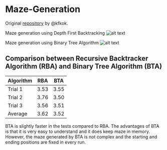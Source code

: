# Maze-Generation
Original [repository](https://github.com/kfkok/Maze-Generation) by @kfkok.

Maze generation using Depth First Backtracking
![alt text](screenshot.PNG)

Maze generation using Binary Tree Algorithm
![alt text](bta.jpg)

## Comparison between Recursive Backtracker Algorithm (RBA) and Binary Tree Algorithm (BTA)

| Algorithm | RBA  | BTA  |
|-----------|------|------|
| Trial 1   | 3.53 | 3.55 |
| Trial 2   | 3.76 | 3.50 |
| Trial 3   | 3.56 | 3.51 |
| Average   | 3.62 | 3.52 |

BTA is slightly faster in the tests compared to RBA. The advantages of BTA is that it is very easy to understand and it does keep maze in memory. However, the maze generated by BTA is not complex and the starting and ending positions are fixed in every run.